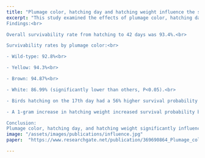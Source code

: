 ```yaml
---
title: "Plumage color, hatching day and hatching weight influence the survivability up to sexual maturity in japanese quails"
excerpt: "This study examined the effects of plumage color, hatching day, and hatching weight on the survivability of quails. A population of 2,280 birds was monitored from hatching to 6 weeks of age, and mortality records were analyzed using a threshold model.<br>
Findings:<br>

Overall survivability rate from hatching to 42 days was 93.4%.<br>

Survivability rates by plumage color:<br>

- Wild-type: 92.8%<br>

- Yellow: 94.3%<br>

- Brown: 94.87%<br>

- White: 86.99% (significantly lower than others, P<0.05).<br>

- Birds hatching on the 17th day had a 56% higher survival probability compared to those hatching after 17 days (P=0.07).

- A 1-gram increase in hatching weight increased survival probability by 23% (P=0.03).<br>

Conclusion:
Plumage color, hatching day, and hatching weight significantly influence quail survivability. White quails had the lowest survivability, while earlier hatching and higher hatching weight improved survival rates. These factors should be carefully analyzed to understand their impact on survivability."
image: "/assets/images/publications/influence.jpg"
paper:  "https://www.researchgate.net/publication/369690864_Plumage_color_hatching_day_and_hatching_weight_influence_the_survivability_up_to_sexual_maturity_in_japanese_quails"

---
```

